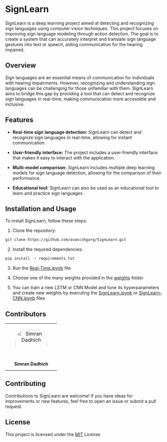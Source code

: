 
# SignLearn

SignLearn is a deep learning project aimed at detecting and recognizing sign languages using computer vision techniques. This project focuses on improving sign language modeling through action detection. The goal is to create a system that can accurately interpret and translate sign language gestures into text or speech, aiding communication for the hearing impaired.

## Overview

Sign languages are an essential means of communication for individuals with hearing impairments. However, recognizing and understanding sign languages can be challenging for those unfamiliar with them. SignLearn aims to bridge this gap by providing a tool that can detect and recognize sign languages in real-time, making communication more accessible and inclusive.
## Features

- __Real-time sign language detection:__ SignLearn can detect and recognize sign languages in real-time, allowing for instant communication.

- __User-friendly interface:__ The project includes a user-friendly interface that makes it easy to interact with the application.

- __Multi-model comparison:__ SignLearn includes multiple deep learning models for sign language detection, allowing for the comparison of their performance.

- __Educational tool:__ SignLearn can also be used as an educational tool to learn and practice sign languages.

## Installation and Usage

To install SignLearn, follow these steps:


1. Clone the repository:
```bash
git clone https://github.com/avanishgarg/SignLearn.git
```

2. Install the required dependencies:
```bash
pip install -r requirements.txt
```

3. Run the [Real-Time.ipynb](https://github.com/avanishgarg/SignLearn/blob/main/Real-Time.ipynb) file

4. Choose one of the many weights provided in the [weights](https://github.com/avanishgarg/SignLearn/tree/main/weights) folder

5. You can train a new LSTM or CNN Model and tune its hyperparameters and create new weights by executing the [SignLearn.ipynb](https://github.com/avanishgarg/SignLearn/blob/main/SignLearn.ipynb) or [SignLearn-CNN.ipynb](https://github.com/avanishgarg/SignLearn/blob/main/SignLearn-CNN.ipynb) files



## Contributors

<table style="border-collapse: collapse; border: none">
    <tr style="border:none">
        <td align="center" style="word-wrap: break-word; width: 150.0; height: 150.0; border: none" >
            <a href="https://github.com/simran2147">
                <img src="https://avatars.githubusercontent.com/u/71367670?v=4" width="100" style="border-radius: 50%; align-items: center; justify-content: center; overflow: hidden; padding-top: 10px;" alt="Simran Dadhich"/>
                <br />
                <sub style="font-size: 14px;"><b>Simran Dadhich</b></sub>
            </a>
        </td>
    </tr>
</table>




## Contributing

Contributions to SignLearn are welcome! If you have ideas for improvements or new features, feel free to open an issue or submit a pull request.


## License

This project is licensed under the [MIT](https://choosealicense.com/licenses/mit/) License


